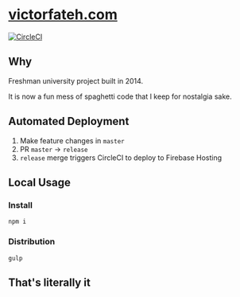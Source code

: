 # [victorfateh.com](https://www.victorfateh.com/)
[![CircleCI](https://circleci.com/gh/VictorFateh/victor-fateh-website/tree/release.svg?style=svg&circle-token=fc2793ff9b551ceaa34ec905a609ba0db1080532)](https://circleci.com/gh/VictorFateh/victor-fateh-website/tree/release)

## Why

Freshman university project built in 2014.

It is now a fun mess of spaghetti code that I keep for nostalgia sake.

## Automated Deployment
1. Make feature changes in `master`
2. PR `master` -> `release`
3. `release` merge triggers CircleCI to deploy to Firebase Hosting

## Local Usage

### Install

```
npm i
```

### Distribution

```
gulp
```

## That's literally it

